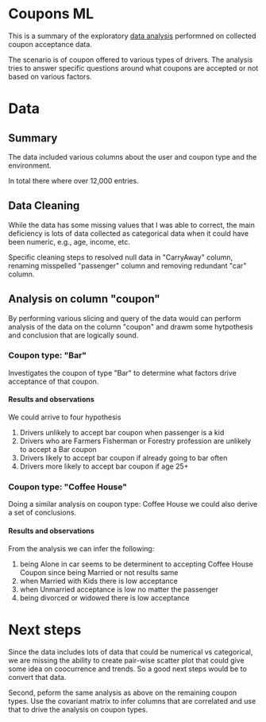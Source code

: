 # Coupons ML

This is a summary of the exploratory [data analysis](coupons-ml.ipynb) performned on collected coupon acceptance data.

The scenario is of coupon offered to various types of drivers. The analysis tries to answer specific questions around what coupons are accepted or not based on various factors.

# Data

## Summary 

The data included various columns about the user and coupon type and the environment.

In total there where over 12,000 entries.

## Data Cleaning

While the data has some missing values that I was able to correct, the main deficiency is lots of data collected as categorical data when it could have been numeric, e.g., age, income, etc.

Specific cleaning steps to resolved null data in "CarryAway" column, renaming misspelled "passenger" column and removing redundant "car" column.


## Analysis on column "coupon"

By performing various slicing and query of the data would can perform analysis of the data on the column "coupon" and drawm some hytpothesis and conclusion that are logically sound.


### Coupon type: "Bar"

Investigates the coupon of type "Bar" to determine what factors drive acceptance of that coupon.


#### Results and observations

We could arrive to four hypothesis

1. Drivers unlikely to accept bar coupon when passenger is a kid
2. Drivers who are Farmers Fisherman or Forestry profession are unlikely to accept a Bar coupon
3. Drivers likely to accept bar coupon if already going to bar often
4. Drivers more likely to accept bar coupon if age 25+


### Coupon type: "Coffee House"

Doing a similar analysis on coupon type: Coffee House we could also derive a set of conclusions.

#### Results and observations

From the analysis we can infer the following:

1. being Alone in car seems to be determinent to accepting Coffee House Coupon since being Married or not results same
2. when Married with Kids there is low acceptance
3. when Unmarried acceptance is low no matter the passenger
4. being divorced or widowed there is low acceptance


# Next steps

Since the data includes lots of data that could be numerical vs categorical, we are missing the ability to create pair-wise scatter plot that could give some idea on coocurrence and trends. So a good next steps would be to convert that data.

Second, peform the same analysis as above on the remaining coupon types. Use the covariant matrix to infer columns that are correlated and use that to drive the analysis on coupon types.

